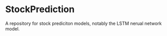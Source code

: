 # StockPrediction
A repository for stock prediciton models, notably the LSTM nerual network model. 

